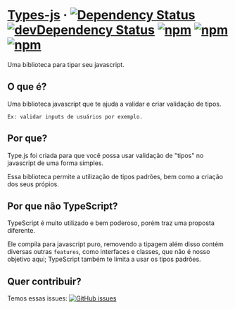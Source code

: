 # [Types-js](https://github.com/zeucxb/types-js/) &middot; [![Dependency Status](https://david-dm.org/zeucxb/types-js.svg)](https://david-dm.org/zeucxb/types-js) [![devDependency Status](https://david-dm.org/zeucxb/types-js/dev-status.svg)](https://david-dm.org/zeucxb/types-js#info=devDependencies) [![npm](https://img.shields.io/npm/v/types-js.svg)](https://www.npmjs.com/package/types-js) [![npm](https://img.shields.io/npm/dt/types-js.svg)](https://www.npmjs.com/package/types-js) [![npm](https://img.shields.io/npm/l/types-js.svg)](https://github.com/zeucxb/types-js/blob/master/LICENSE)
Uma biblioteca para tipar seu javascript.

## O que é?
Uma biblioteca javascript que te ajuda a validar e criar validação de tipos.

`Ex: validar inputs de usuários por exemplo.`

## Por que?
Type.js foi criada para que você possa usar validação de "tipos" no javascript de uma forma simples.

Essa biblioteca permite a utilização de tipos padrões, bem como a criação dos seus própios.

## Por que não TypeScript?
TypeScript é muito utilizado e bem poderoso, porém traz uma proposta diferente.

Ele compila para javascript puro, removendo a tipagem além disso contém diversas outras `features`, como interfaces e classes, que não é nosso objetivo aqui; TypeScript também te limita a usar os tipos padrões.

## Quer contribuir?
Temos essas issues: [![GitHub issues](https://img.shields.io/github/issues/zeucxb/types-js.svg)](https://github.com/zeucxb/types-js/issues)
